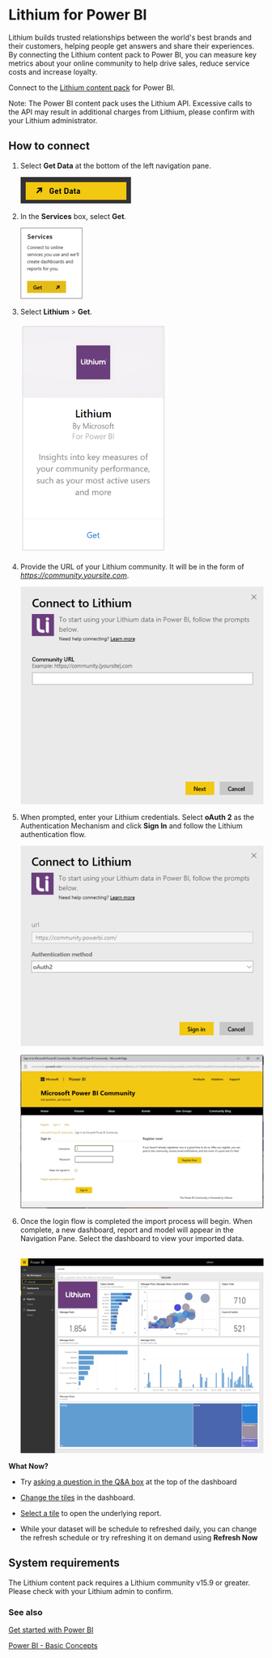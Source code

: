 <properties
   pageTitle="Lithium for Power BI"
   description="Lithium for Power BI"
   services="powerbi"
   documentationCenter=""
   authors="ajayan"
   manager="erikre"
   backup="maggiesMSFT"
   editor=""
   tags=""
   qualityFocus="no"
   qualityDate=""/>

<tags
   ms.service="powerbi"
   ms.devlang="NA"
   ms.topic="article"
   ms.tgt_pltfrm="NA"
   ms.workload="powerbi"
   ms.date="08/28/2017"
   ms.author="ajayan"/>

# Lithium for Power BI

Lithium builds trusted relationships between the world's best brands and their customers, helping people get answers and share their experiences. By connecting the Lithium content pack to Power BI, you can measure key metrics about your online community to help drive sales, reduce service costs and increase loyalty. 

Connect to the [Lithium content pack](https://app.powerbi.com/getdata/services/lithium) for Power BI.

Note: The Power BI content pack uses the Lithium API. Excessive calls to the API may result in additional charges from Lithium, please confirm with your Lithium administrator.

## How to connect
1.  Select **Get Data** at the bottom of the left navigation pane.

    ![](media/powerbi-content-pack-lithium/PBI_GetData.png) 

2.  In the **Services** box, select **Get**.

    ![](media/powerbi-content-pack-lithium/PBI_GetServices.png) 

3.  Select **Lithium** \> **Get**.

    ![](media/powerbi-content-pack-lithium/lithiumconnect.png)

4.  Provide the URL of your Lithium community. It will be in the form of *https://community.yoursite.com*.

    ![](media/powerbi-content-pack-lithium/params.png)

5.  When prompted, enter your Lithium credentials. Select **oAuth 2** as the Authentication Mechanism and click **Sign In** and follow the Lithium authentication flow.

    ![](media/powerbi-content-pack-lithium/creds.png)

    ![](media/powerbi-content-pack-lithium/creds2.png)

6.  Once the login flow is completed the import process will begin. When complete, a new dashboard, report and model will appear in the Navigation Pane. Select the dashboard to view your imported data.

     ![](media/powerbi-content-pack-lithium/lithium.png)

**What Now?**

- Try [asking a question in the Q&A box](powerbi-service-q-and-a.md) at the top of the dashboard

- [Change the tiles](powerbi-service-edit-a-tile-in-a-dashboard.md) in the dashboard.

- [Select a tile](powerbi-service-dashboard-tiles.md) to open the underlying report.

- While your dataset will be schedule to refreshed daily, you can change the refresh schedule or try refreshing it on demand using **Refresh Now**

## System requirements

The Lithium content pack requires a Lithium community v15.9 or greater. Please check with your Lithium admin to confirm.

### See also

[Get started with Power BI](powerbi-service-get-started.md)

[Power BI - Basic Concepts](powerbi-service-basic-concepts.md)
